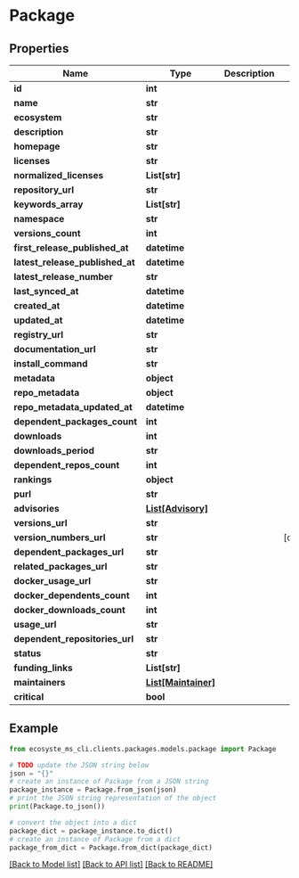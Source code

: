 # Package


## Properties

Name | Type | Description | Notes
------------ | ------------- | ------------- | -------------
**id** | **int** |  | 
**name** | **str** |  | 
**ecosystem** | **str** |  | 
**description** | **str** |  | 
**homepage** | **str** |  | 
**licenses** | **str** |  | 
**normalized_licenses** | **List[str]** |  | 
**repository_url** | **str** |  | 
**keywords_array** | **List[str]** |  | 
**namespace** | **str** |  | 
**versions_count** | **int** |  | 
**first_release_published_at** | **datetime** |  | 
**latest_release_published_at** | **datetime** |  | 
**latest_release_number** | **str** |  | 
**last_synced_at** | **datetime** |  | 
**created_at** | **datetime** |  | 
**updated_at** | **datetime** |  | 
**registry_url** | **str** |  | 
**documentation_url** | **str** |  | 
**install_command** | **str** |  | 
**metadata** | **object** |  | 
**repo_metadata** | **object** |  | 
**repo_metadata_updated_at** | **datetime** |  | 
**dependent_packages_count** | **int** |  | 
**downloads** | **int** |  | 
**downloads_period** | **str** |  | 
**dependent_repos_count** | **int** |  | 
**rankings** | **object** |  | 
**purl** | **str** |  | 
**advisories** | [**List[Advisory]**](Advisory.md) |  | 
**versions_url** | **str** |  | 
**version_numbers_url** | **str** |  | [optional] 
**dependent_packages_url** | **str** |  | 
**related_packages_url** | **str** |  | 
**docker_usage_url** | **str** |  | 
**docker_dependents_count** | **int** |  | 
**docker_downloads_count** | **int** |  | 
**usage_url** | **str** |  | 
**dependent_repositories_url** | **str** |  | 
**status** | **str** |  | 
**funding_links** | **List[str]** |  | 
**maintainers** | [**List[Maintainer]**](Maintainer.md) |  | 
**critical** | **bool** |  | 

## Example

```python
from ecosyste_ms_cli.clients.packages.models.package import Package

# TODO update the JSON string below
json = "{}"
# create an instance of Package from a JSON string
package_instance = Package.from_json(json)
# print the JSON string representation of the object
print(Package.to_json())

# convert the object into a dict
package_dict = package_instance.to_dict()
# create an instance of Package from a dict
package_from_dict = Package.from_dict(package_dict)
```
[[Back to Model list]](../README.md#documentation-for-models) [[Back to API list]](../README.md#documentation-for-api-endpoints) [[Back to README]](../README.md)


